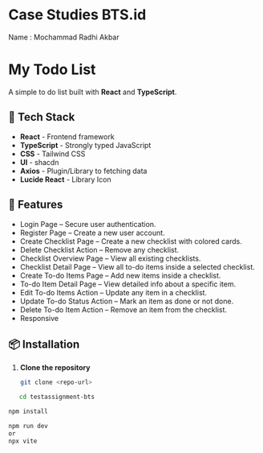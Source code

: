 # Case Studies BTS.id

Name : Mochammad Radhi Akbar

# My Todo List

A simple to do list built with **React** and **TypeScript**.

## 🚀 Tech Stack

- **React** - Frontend framework
- **TypeScript** - Strongly typed JavaScript
- **CSS** - Tailwind CSS
- **UI** - shacdn
- **Axios** - Plugin/Library to fetching data
- **Lucide React** - Library Icon

## 📌 Features

- Login Page – Secure user authentication.
- Register Page – Create a new user account.
- Create Checklist Page – Create a new checklist with colored cards.
- Delete Checklist Action – Remove any checklist.
- Checklist Overview Page – View all existing checklists.
- Checklist Detail Page – View all to-do items inside a selected checklist.
- Create To-do Items Page – Add new items inside a checklist.
- To-do Item Detail Page – View detailed info about a specific item.
- Edit To-do Items Action – Update any item in a checklist.
- Update To-do Status Action – Mark an item as done or not done.
- Delete To-do Item Action – Remove an item from the checklist.
- Responsive

## 📦 Installation

1. **Clone the repository**
   ```bash
   git clone <repo-url>
   ```

```bash
   cd testassignment-bts
```

```bash
npm install
```

```bash
npm run dev
or
npx vite
```
